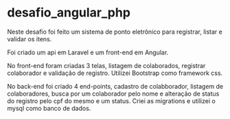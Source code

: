 # desafio_angular_php

Neste desafio foi feito um sistema de ponto eletrônico para registrar, listar e validar os itens.

Foi criado um api em Laravel e um front-end em Angular.

No front-end foram criadas 3 telas, listagem de colaborados, registrar colaborador e validação de registro. Utilizei Bootstrap como framework css.

No back-end foi criado 4 end-points, cadastro de colabborador, listagem de colaboradores, busca por um colaborador pelo nome e alteração de status do registro pelo cpf do mesmo e um status. Criei as migrations e utilizei o mysql como banco de dados.
